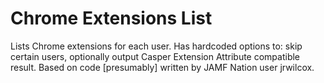 # Chrome Extensions List

Lists Chrome extensions for each user. Has hardcoded options to: skip certain users, optionally output Casper Extension Attribute compatible result. Based on code [presumably] written by JAMF Nation user jrwilcox.

